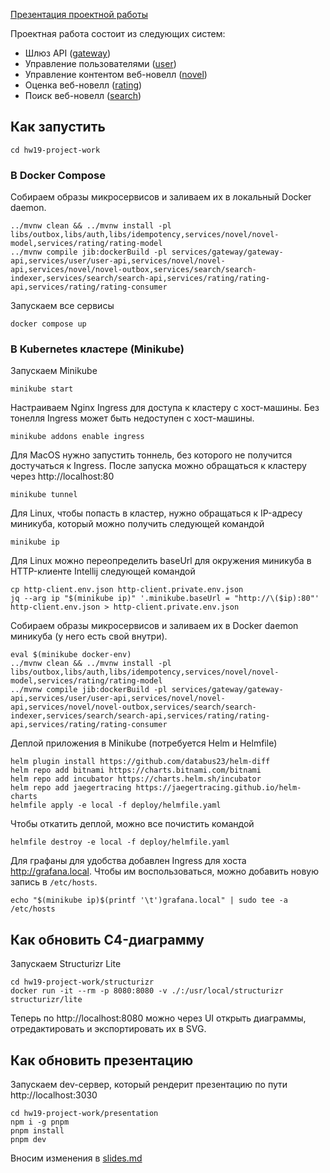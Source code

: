 [Презентация проектной работы](https://whsv26.github.io/2024-09-otus-spring-sviridov/1)

Проектная работа состоит из следующих систем:
- Шлюз API ([gateway](services/gateway))
- Управление пользователями ([user](services/user))
- Управление контентом веб-новелл ([novel](services/novel))
- Оценка веб-новелл ([rating](services/rating))
- Поиск веб-новелл ([search](services/search))

## Как запустить

```shell
cd hw19-project-work
```

### В Docker Compose

Собираем образы микросервисов и заливаем их в локальный Docker daemon.
```shell
../mvnw clean && ../mvnw install -pl libs/outbox,libs/auth,libs/idempotency,services/novel/novel-model,services/rating/rating-model 
../mvnw compile jib:dockerBuild -pl services/gateway/gateway-api,services/user/user-api,services/novel/novel-api,services/novel/novel-outbox,services/search/search-indexer,services/search/search-api,services/rating/rating-api,services/rating/rating-consumer 
```

Запускаем все сервисы
```shell
docker compose up
```

### В Kubernetes кластере (Minikube)

Запускаем Minikube
```shell
minikube start
```

Настраиваем Nginx Ingress для доступа к кластеру с хост-машины.
Без тонелля Ingress может быть недоступен с хост-машины.
```shell
minikube addons enable ingress
```

Для MacOS нужно запустить тоннель, без которого не получится достучаться к Ingress.
После запуска можно обращаться к кластеру через http://localhost:80
```shell
minikube tunnel
```

Для Linux, чтобы попасть в кластер, нужно обращаться к IP-адресу миникуба, который можно получить следующей командой
```shell
minikube ip
```

Для Linux можно переопределить baseUrl для окружения миникуба в HTTP-клиенте Intellij следующей командой
```shell
cp http-client.env.json http-client.private.env.json
jq --arg ip "$(minikube ip)" '.minikube.baseUrl = "http://\($ip):80"' http-client.env.json > http-client.private.env.json
```

Собираем образы микросервисов и заливаем их в Docker daemon миникуба (у него есть свой внутри).
```shell
eval $(minikube docker-env)
../mvnw clean && ../mvnw install -pl libs/outbox,libs/auth,libs/idempotency,services/novel/novel-model,services/rating/rating-model 
../mvnw compile jib:dockerBuild -pl services/gateway/gateway-api,services/user/user-api,services/novel/novel-api,services/novel/novel-outbox,services/search/search-indexer,services/search/search-api,services/rating/rating-api,services/rating/rating-consumer
```

Деплой приложения в Minikube (потребуется Helm и Helmfile)
```shell
helm plugin install https://github.com/databus23/helm-diff
helm repo add bitnami https://charts.bitnami.com/bitnami
helm repo add incubator https://charts.helm.sh/incubator
helm repo add jaegertracing https://jaegertracing.github.io/helm-charts
helmfile apply -e local -f deploy/helmfile.yaml
```

Чтобы откатить деплой, можно все почистить командой
```
helmfile destroy -e local -f deploy/helmfile.yaml
```

Для графаны для удобства добавлен Ingress для хоста http://grafana.local.
Чтобы им воспользоваться, можно добавить новую запись в `/etc/hosts`.
```shell
echo "$(minikube ip)$(printf '\t')grafana.local" | sudo tee -a /etc/hosts
```

## Как обновить C4-диаграмму 

Запускаем Structurizr Lite 
```shell
cd hw19-project-work/structurizr
docker run -it --rm -p 8080:8080 -v ./:/usr/local/structurizr structurizr/lite
```

Теперь по http://localhost:8080 можно через UI открыть диаграммы, отредактировать и экспортировать их в SVG.

## Как обновить презентацию

Запускаем dev-сервер, который рендерит презентацию по пути http://localhost:3030
```shell
cd hw19-project-work/presentation
npm i -g pnpm
pnpm install
pnpm dev
```

Вносим изменения в [slides.md](presentation/slides.md)